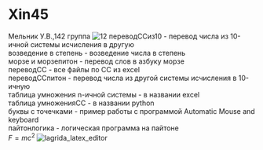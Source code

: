 # Xin45
Мельник У.В.,142 группа
![12](https://user-images.githubusercontent.com/114554816/192690141-5ac8028e-40d7-4e2b-a94b-85f57fd0751f.jpg)
переводССиз10 - перевод числа из 10-ичной системы исчисления в другую     
возведение в степень - возведение числа в степень     
морзе и морзепитон - перевод слов в азбуку морзе    
переводСС - все файлы по СС из excel    
переводССпитон - перевод числа из другой системы исчисления в 10-ичную    
таблица умножения n-ичной системы - в названии excel    
таблица умноженияСС - в названии python                        
буквы с точечками - пример работы с программой Automatic Mouse and keyboard          
пайтонлогика - логическая программа на пайтоне        
$F=mc^2$
![lagrida_latex_editor](https://user-images.githubusercontent.com/114554816/198192287-57af67b3-2124-4067-9b14-c12a5f4508ba.png)
